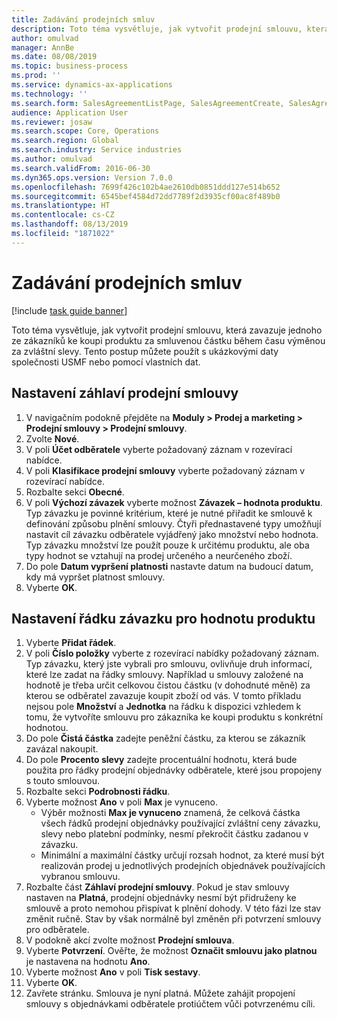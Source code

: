 ```yaml
---
title: Zadávání prodejních smluv
description: Toto téma vysvětluje, jak vytvořit prodejní smlouvu, která zavazuje jednoho ze zákazníků ke koupi produktu za smluvenou částku během času výměnou za zvláštní slevy.
author: omulvad
manager: AnnBe
ms.date: 08/08/2019
ms.topic: business-process
ms.prod: ''
ms.service: dynamics-ax-applications
ms.technology: ''
ms.search.form: SalesAgreementListPage, SalesAgreementCreate, SalesAgreement, InventItemIdLookupSimple, AgreementConfirmRunForm, SrsReportViewerForm
audience: Application User
ms.reviewer: josaw
ms.search.scope: Core, Operations
ms.search.region: Global
ms.search.industry: Service industries
ms.author: omulvad
ms.search.validFrom: 2016-06-30
ms.dyn365.ops.version: Version 7.0.0
ms.openlocfilehash: 7699f426c102b4ae2610db0851ddd127e514b652
ms.sourcegitcommit: 6545bef4584d72dd7789f2d3935cf00ac8f489b0
ms.translationtype: HT
ms.contentlocale: cs-CZ
ms.lasthandoff: 08/13/2019
ms.locfileid: "1871022"
---
```

# <a name="enter-sales-agreements"></a>Zadávání prodejních smluv

[!include [task guide banner](../../includes/task-guide-banner.md)]

Toto téma vysvětluje, jak vytvořit prodejní smlouvu, která zavazuje jednoho ze zákazníků ke koupi produktu za smluvenou částku během času výměnou za zvláštní slevy. Tento postup můžete použít s ukázkovými daty společnosti USMF nebo pomocí vlastních dat.


## <a name="set-up-sales-agreement-header"></a>Nastavení záhlaví prodejní smlouvy
1. V navigačním podokně přejděte na **Moduly > Prodej a marketing > Prodejní smlouvy > Prodejní smlouvy**.
2. Zvolte **Nové**.
3. V poli **Účet odběratele** vyberte požadovaný záznam v rozevírací nabídce.
4. V poli **Klasifikace prodejní smlouvy** vyberte požadovaný záznam v rozevírací nabídce.
5. Rozbalte sekci **Obecné**.
6. V poli **Výchozí závazek** vyberte možnost **Závazek – hodnota produktu**. Typ závazku je povinné kritérium, které je nutné přiřadit ke smlouvě k definování způsobu plnění smlouvy. Čtyři přednastavené typy umožňují nastavit cíl závazku odběratele vyjádřený jako množství nebo hodnota. Typ závazku množství lze použít pouze k určitému produktu, ale oba typy hodnot se vztahují na prodej určeného a neurčeného zboží.  
7. Do pole **Datum vypršení platnosti** nastavte datum na budoucí datum, kdy má vypršet platnost smlouvy.
8. Vyberte **OK**.

## <a name="set-up-product-value-commitment-lines"></a>Nastavení řádku závazku pro hodnotu produktu
1. Vyberte **Přidat řádek**.
2. V poli **Číslo položky** vyberte z rozevírací nabídky požadovaný záznam. Typ závazku, který jste vybrali pro smlouvu, ovlivňuje druh informací, které lze zadat na řádky smlouvy. Například u smlouvy založené na hodnotě je třeba určit celkovou čistou částku (v dohodnuté měně) za kterou se odběratel zavazuje koupit zboží od vás. V tomto příkladu nejsou pole **Množství** a **Jednotka** na řádku k dispozici vzhledem k tomu, že vytvoříte smlouvu pro zákazníka ke koupi produktu s konkrétní hodnotou.   
3. Do pole **Čistá částka** zadejte peněžní částku, za kterou se zákazník zavázal nakoupit.
4. Do pole **Procento slevy** zadejte procentuální hodnotu, která bude použita pro řádky prodejní objednávky odběratele, které jsou propojeny s touto smlouvou.
5. Rozbalte sekci **Podrobnosti řádku**.
6. Vyberte možnost **Ano** v poli **Max** je vynuceno.
    - Výběr možnosti **Max je vynuceno** znamená, že celková částka všech řádků prodejní objednávky používající zvláštní ceny závazku, slevy nebo platební podmínky, nesmí překročit částku zadanou v závazku.  
    - Minimální a maximální částky určují rozsah hodnot, za které musí být realizován prodej u jednotlivých prodejních objednávek používajících vybranou smlouvu.   
7. Rozbalte část **Záhlaví prodejní smlouvy**. Pokud je stav smlouvy nastaven na **Platná**, prodejní objednávky nesmí být přidruženy ke smlouvě a proto nemohou přispívat k plnění dohody. V této fázi lze stav změnit ručně. Stav by však normálně byl změněn při potvrzení smlouvy pro odběratele.  
8. V podokně akcí zvolte možnost **Prodejní smlouva**.
9. Vyberte **Potvrzení**. Ověřte, že možnost **Označit smlouvu jako platnou** je nastavena na hodnotu **Ano**.  
10. Vyberte možnost **Ano** v poli **Tisk sestavy**.
11. Vyberte **OK**.
12. Zavřete stránku. Smlouva je nyní platná. Můžete zahájit propojení smlouvy s objednávkami odběratele protiúčtem vůči potvrzenému cíli.  

